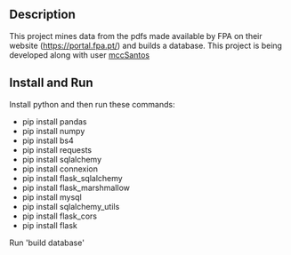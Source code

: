 

## Description
This project mines data from the pdfs made available by FPA on their website (https://portal.fpa.pt/) and builds a database.
This project is being developed along with user [mccSantos](https://github.com/mccSantos)
## Install and Run
Install python and then run these commands:
- pip install pandas
- pip install numpy
- pip install bs4
- pip install requests
- pip install sqlalchemy
- pip install connexion
- pip install flask_sqlalchemy
- pip install flask_marshmallow
- pip install mysql
- pip install sqlalchemy_utils	
- pip install flask_cors
- pip install flask

Run 'build database'
